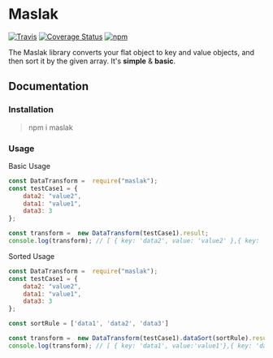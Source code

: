 # Maslak
[![Travis](https://travis-ci.org/goktuggoktas/maslak.svg?branch=master)](https://travis-ci.org/goktuggoktas/maslak)
[![Coverage Status](https://coveralls.io/repos/github/goktuggoktas/maslak/badge.svg?branch=master)](https://coveralls.io/github/goktuggoktas/maslak?branch=master)
[![npm](https://img.shields.io/npm/dw/maslak.svg)](https://www.npmjs.com/package/maslak)

The Maslak library converts your flat object to key and value objects, and then sort it by the given array.
It's **simple** & **basic**.

## Documentation

### Installation

> npm i maslak

### Usage

Basic Usage

```javascript
const DataTransform =  require("maslak");
const testCase1 = {
    data2: "value2",
    data1: "value1",
    data3: 3
};

const transform =  new DataTransform(testCase1).result;
console.log(transform); // [ { key: 'data2', value: 'value2' },{ key: 'data1', value:'value1'},{ key: 'data3', value: 3 } ] //
```

Sorted Usage

```javascript
const DataTransform =  require("maslak");
const testCase1 = {
    data2: "value2",
    data1: "value1",
    data3: 3
};

const sortRule = ['data1', 'data2', 'data3']

const transform =  new DataTransform(testCase1).dataSort(sortRule).result;
console.log(transform); // [ { key: 'data1', value:'value1'},{ key: 'data2', value: 'value2' },{ key: 'data3', value: 3 } ] //
```
